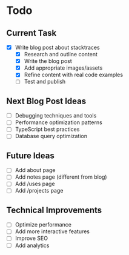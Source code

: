 # Todo

## Current Task

- [x] Write blog post about stacktraces
  - [x] Research and outline content
  - [x] Write the blog post
  - [x] Add appropriate images/assets
  - [x] Refine content with real code examples
  - [ ] Test and publish

## Next Blog Post Ideas

- [ ] Debugging techniques and tools
- [ ] Performance optimization patterns
- [ ] TypeScript best practices
- [ ] Database query optimization

## Future Ideas

- [ ] Add about page
- [ ] Add notes page (different from blog)
- [ ] Add /uses page
- [ ] Add /projects page

## Technical Improvements

- [ ] Optimize performance
- [ ] Add more interactive features
- [ ] Improve SEO
- [ ] Add analytics
